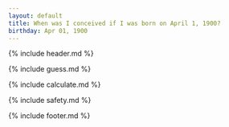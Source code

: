```yaml
---
layout: default
title: When was I conceived if I was born on April 1, 1900?
birthday: Apr 01, 1900
---
```


{% include header.md %}

{% include guess.md %}

{% include calculate.md %}

{% include safety.md %}

{% include footer.md %}



